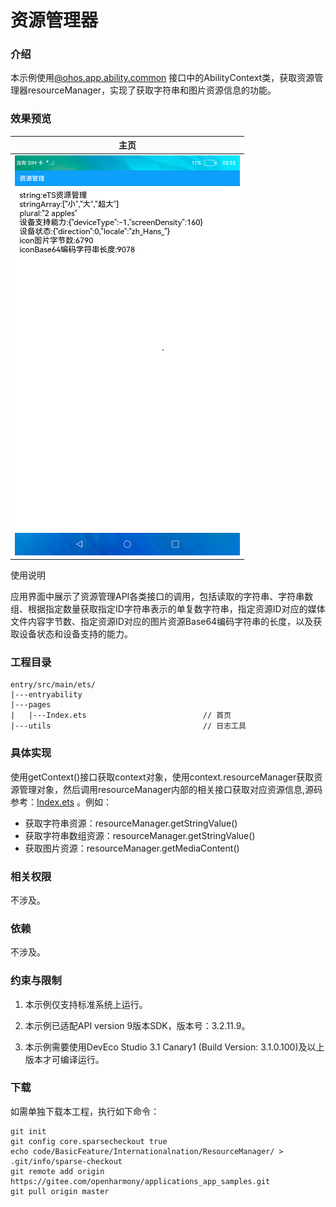 # 资源管理器

### 介绍

本示例使用[@ohos.app.ability.common](https://gitee.com/openharmony/docs/blob/master/zh-cn/application-dev/reference/apis/js-apis-app-ability-common.md)
接口中的AbilityContext类，获取资源管理器resourceManager，实现了获取字符串和图片资源信息的功能。

### 效果预览

|主页|
|---|
|![main](sceenshots/device/main.png)|

使用说明

应用界面中展示了资源管理API各类接口的调用，包括读取的字符串、字符串数组、根据指定数量获取指定ID字符串表示的单复数字符串，指定资源ID对应的媒体文件内容字节数、指定资源ID对应的图片资源Base64编码字符串的长度，以及获取设备状态和设备支持的能力。

### 工程目录

```
entry/src/main/ets/
|---entryability
|---pages
|   |---Index.ets                          // 首页
|---utils                                  // 日志工具
```

### 具体实现

使用getContext()接口获取context对象，使用context.resourceManager获取资源管理对象，然后调用resourceManager内部的相关接口获取对应资源信息,源码参考：[Index.ets](https://gitee.com/openharmony/applications_app_samples/blob/master/code/BasicFeature/Internationalnation/ResourceManager/entry/src/main/ets/pages/Index.ets)
。例如：
* 获取字符串资源：resourceManager.getStringValue()
* 获取字符串数组资源：resourceManager.getStringValue()
* 获取图片资源：resourceManager.getMediaContent()


### 相关权限

不涉及。

### 依赖

不涉及。

### 约束与限制

1. 本示例仅支持标准系统上运行。

2. 本示例已适配API version 9版本SDK，版本号：3.2.11.9。

3. 本示例需要使用DevEco Studio 3.1 Canary1 (Build Version: 3.1.0.100)及以上版本才可编译运行。

### 下载

如需单独下载本工程，执行如下命令：

```
git init
git config core.sparsecheckout true
echo code/BasicFeature/Internationalnation/ResourceManager/ > .git/info/sparse-checkout
git remote add origin https://gitee.com/openharmony/applications_app_samples.git
git pull origin master
```

